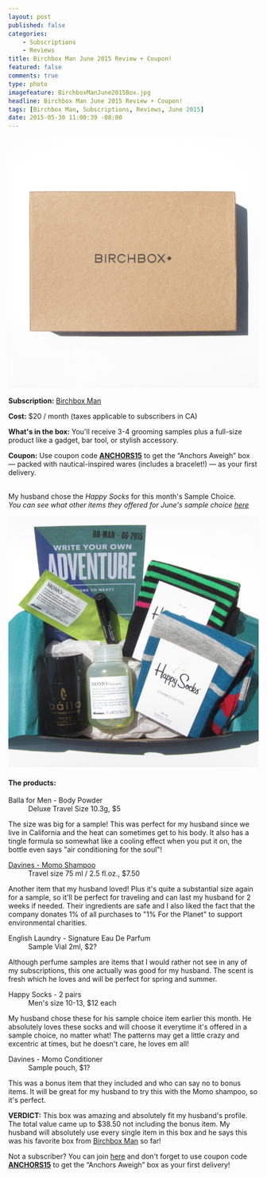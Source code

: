 ```yaml
---
layout: post
published: false
categories: 
    - Subscriptions
    - Reviews
title: Birchbox Man June 2015 Review + Coupon!
featured: false
comments: true
type: photo
imagefeature: BirchboxManJune2015Box.jpg
headline: Birchbox Man June 2015 Review + Coupon!
tags: [Birchbox Man, Subscriptions, Reviews, June 2015]
date: 2015-05-30 11:00:39 -08:00
---
```


<center><img src='/images/BirchboxManJune2015Box.jpg'></center>
<p><b>Subscription:</b> <a href="https://www.birchbox.com/invite/whatsupmailbox">Birchbox Man</a></p>
<p><b>Cost:</b> $20 / month (taxes applicable to subscribers in CA)</p>
<p><b>What's in the box:</b> You'll receive 3-4 grooming samples plus a full-size product like a gadget, bar tool, or stylish accessory.</p>
<p><b>Coupon:</b> Use coupon code <a href="https://www.birchbox.com/invite/whatsupmailbox"><b>ANCHORS15</b></a> to get the “Anchors Aweigh” box — packed with nautical-inspired wares (includes a bracelet!) — as your first delivery.</p>
<br>

<DT>My husband chose the <i>Happy Socks</i> for this month's Sample Choice.</DT>
<i>You can see what other items they offered for June's sample choice <a href="http://whatsupmailbox.com/subscriptions/birchbox-man-june-2015-sample-choice-revealed-power-play-choices/">here</a></i>

<p><center><img src='/images/BirchboxManJune2015Items.jpg'></center></p>

<H4>The products:</H4>
<DL>
<DT>Balla for Men - Body Powder</DT>
<DD>Deluxe Travel Size 10.3g, $5</DD>
<p>The size was big for a sample! This was perfect for my husband since we live in California and the heat can sometimes get to his body. It also has a tingle formula so somewhat like a cooling effect when you put it on, the bottle even says "air conditioning for the soul"!</p>
</DL>
<DL>
<DT><a href="http://us.davines.com/momo-shampoo/d/1153C675?mkwid=sI2hOG0h5&pcrid=64706390677&pkw=davines%20momo%20shampoo&pmt=e&pdv=c&gclid=Cj0KEQjwv6WrBRD4gbngqe7mosYBEiQAIB5oTBr2HuPxb4LFUAiucdN-hiwxNkyjYTb947W27v9GWVcaAjYr8P8HAQ">Davines - Momo Shampoo</a></DT>
<DD>Travel size 75 ml / 2.5 fl.oz., $7.50</DD>
<p>Another item that my husband loved! Plus it's quite a substantial size again for a sample, so it'll be perfect for traveling and can last my husband for 2 weeks if needed. Their ingredients are safe and I also liked the fact that the company donates 1% of all purchases to "1% For the Planet" to support environmental charities.</p>
</DL>
<DL>
<DT>English Laundry - Signature Eau De Parfum</DT>
<DD>Sample Vial 2ml, $2?</DD>
<p>Although perfume samples are items that I would rather not see in any of my subscriptions, this one actually was good for my husband. The scent is fresh which he loves and will be perfect for spring and summer.</p>
</DL>
<DL>
<DT>Happy Socks - 2 pairs</DT>
<DD>Men's size 10-13, $12 each</DD>
<p>My husband chose these for his sample choice item earlier this month. He absolutely loves these socks and will choose it everytime it's offered in a sample choice, no matter what! The patterns may get a little crazy and excentric at times, but he doesn't care, he loves em all!</p>
</DL>
<DL>
<DT>Davines - Momo Conditioner</DT>
<DD>Sample pouch, $1?</DD>
<p>This was a bonus item that they included and who can say no to bonus items. It will be great for my husband to try this with the Momo shampoo, so it's perfect.</p>
</DL>

<p><b>VERDICT:</b> This box was amazing and absolutely fit my husband's profile. The total value came up to $38.50 not including the bonus item. My husband will absolutely use every single item in this box and he says this was his favorite box from <a href="https://www.birchbox.com/invite/whatsupmailbox">Birchbox Man</a> so far!</p>

<p>Not a subscriber? You can join <a href="https://www.birchbox.com/invite/whatsupmailbox">here</a> and don't forget to use coupon code <a href="https://www.birchbox.com/invite/whatsupmailbox"><b>ANCHORS15</b></a> to get the “Anchors Aweigh” box as your first delivery!</p>

